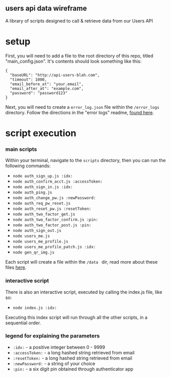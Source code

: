 ## users api data wireframe
A library of scripts designed to call & retrieve data from our Users API

# setup
First, you will need to add a file to the root directory of this repo, titled "main_config.json". It's contents should look something like this:

```
{
  "baseURL": "http://api-users-blah.com",
  "timeout": 1000,
  "email_before_at": "your.email",
  "email_after_at": "example.com",
  "password": "password123"
}
```

Next, you will need to create a `error_log.json` file within the `/error_logs` directory. Follow the directions in the "error logs" readme, [found here](./error_logs/README.md).


# script execution

### main scripts
Within your terminal, navigate to the `scripts` directory, then you can run the following commands:

- `node auth_sign_up.js :idx:`
- `node auth_confirm_acct.js :accessToken:`
- `node auth_sign_in.js :idx:`
- `node auth_ping.js`
- `node auth_change_pw.js :newPassword:`
- `node auth_req_pw_reset.js`
- `node auth_reset_pw.js :resetToken:`
- `node auth_two_factor_get.js`
- `node auth_two_factor_confirm.js :pin:`
- `node auth_two_factor_post.js :pin:`
- `node auth_sign_out.js`
- `node users_me.js`
- `node users_me_profile.js`
- `node users_me_profile_patch.js :idx:`
- `node gen_qr_img.js`

Each script will create a file within the `/data ` dir, read more about these files [here](./data/README.md).

### interactive script
There is also an interactive script, executed by calling the index.js file, like so:

- `node index.js :idx:`

Executing this index script will run through all the other scripts, in a sequential order.

### legend for explaining the parameters
- `:idx:` - a positive integer between 0 - 9999
- `:accessToken:` - a long hashed string retrieved from email
- `:resetToken:` - a long hashed string retrieved from email
- `:newPassword:` - a string of your choice
- `:pin:` - a six digit pin obtained through authenticator app
